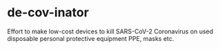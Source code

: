 # de-cov-inator
Effort to make low-cost devices to kill SARS-CoV-2 Coronavirus on used disposable personal protective equipment PPE, masks etc.
